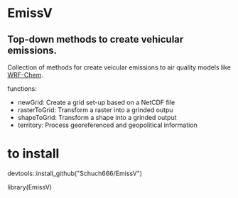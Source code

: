 # EmissV

## Top-down methods to create vehicular emissions.

Collection of methods for create veicular emissions to air quality models like [WRF-Chem](https://ruc.noaa.gov/wrf/wrf-chem/).

functions:

- newGrid: Create a grid set-up based on a NetCDF file
- rasterToGrid: Transform a raster into a grinded outpu
- shapeToGrid: Transform a shape into a grinded output
- territory: Process georeferenced and geopolitical information

# to install

devtools::install_github("Schuch666/EmissV")

library(EmissV)
